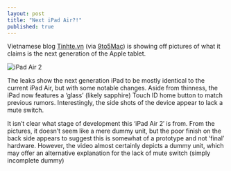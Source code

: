 ```yaml
---
layout: post
title: "Next iPad Air?!"
published: true
---
```


Vietnamese blog [Tinhte.vn](https://www.tinhte.vn/threads/hinh-anh-day-co-phai-la-mo-hinh-cua-ipad-air-moi.2371061/#9to5mac) (via [9to5Mac](http://9to5mac.com/2014/10/08/ipad-air-2-leaks/)) is showing off pictures of what it claims is the next generation of the Apple tablet.

![iPad Air 2](https://lh3.googleusercontent.com/GMfHeX9QqUwT8NRctY6JXHFqjMQ7qwHlk5YyU9BHZA=w826-h550-no)

The leaks show the next generation iPad to be mostly identical to the current iPad Air, but with some notable changes. Aside from thinness, the iPad now features a ‘glass’ (likely sapphire) Touch ID home button to match previous rumors. Interestingly, the side shots of the device appear to lack a mute switch.

It isn’t clear what stage of development this ‘iPad Air 2′ is from. From the pictures, it doesn’t seem like a mere dummy unit, but the poor finish on the back side appears to suggest this is somewhat of a prototype and not ‘final’ hardware. However, the video almost certainly depicts a dummy unit, which may offer an alternative explanation for the lack of mute switch (simply incomplete dummy)